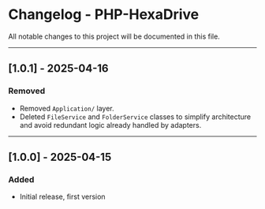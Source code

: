 # Changelog - PHP-HexaDrive

All notable changes to this project will be documented in this file.

---

## [1.0.1] - 2025-04-16

### Removed
- Removed `Application/` layer.
- Deleted `FileService` and `FolderService` classes to simplify architecture and avoid redundant logic already handled by adapters.

---

## [1.0.0] - 2025-04-15

### Added
- Initial release, first version